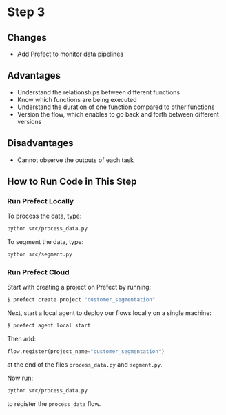 # Step 3

## Changes
* Add [Prefect](https://www.prefect.io/) to monitor data pipelines

## Advantages
* Understand the relationships between different functions
* Know which functions are being executed
* Understand the duration of one function compared to other functions
* Version the flow, which enables to go back and forth between different versions

## Disadvantages
* Cannot observe the outputs of each task

## How to Run Code in This Step
### Run Prefect Locally
To process the data, type:
```bash
python src/process_data.py
```
To segment the data, type:
```bash
python src/segment.py
```

### Run Prefect Cloud
Start with creating a project on Prefect by running:
```bash
$ prefect create project "customer_segmentation"
```
Next, start a local agent to deploy our flows locally on a single machine:
```bash
$ prefect agent local start
```
Then add:
```python
flow.register(project_name="customer_segmentation")
```
at the end of the files `process_data.py` and `segment.py`.

Now run:
```bash
python src/process_data.py
```
to register the `process_data` flow.
